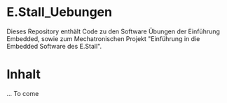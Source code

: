 # E.Stall_Uebungen

Dieses Repository enthält Code zu den Software Übungen der Einführung Embedded, 
sowie zum Mechatronischen Projekt "Einführung in die Embedded Software des E.Stall".

# Inhalt

...
To come
